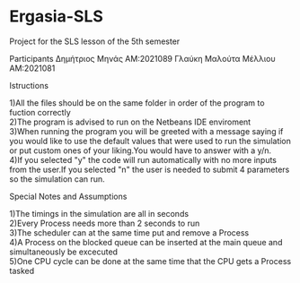 # Ergasia-SLS
Project for the SLS lesson of the 5th semester 

Participants
Δημήτριος Μηνάς ΑΜ:2021089
Γλαύκη Μαλούτα Μέλλιου ΑΜ:2021081


Istructions     

1)All the files should be on the same folder in order of the program to fuction correctly     
2)The program is advised to run on the Netbeans IDE enviroment     
3)When running the program you will be greeted with a message saying if you would like to use the default values that were used to run the simulation or put custom ones of your liking.You would have to answer with a y/n.      
4)If you selected "y" the code will run automatically with no more inputs from the user.If you selected "n" the user is needed to submit 4 parameters so the simulation can run.  

     

Special Notes and Assumptions  
  
1)The timings in the simulation are all in seconds     
2)Every Process needs more than 2 seconds to run   
3)The scheduler can at the same time put and remove a Process   
4)A Process on the blocked queue can be inserted at the main queue and simultaneously be excecuted   
5)One CPU cycle can be done at the same time that the CPU gets a Process tasked   
